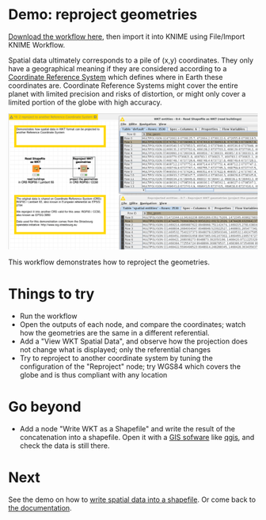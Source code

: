 # Demo: reproject geometries

[Download the workflow here](2_reproject_to_another_Reference_Coordinate_System.knwf), then import it into KNIME using File/Import KNIME Workflow. 

Spatial data ultimately corresponds to a pile of (x,y) coordinates. They only have a geographical meaning if they are considered according to a [Coordinate Reference System](https://en.wikipedia.org/wiki/Spatial_reference_system) which defines 
where in Earth these coordinates are. Coordinate Reference Systems might cover the entire planet with limited precision and risks of distortion, or might only cover a limited portion of the globe with high accuracy.

![Capture](capture.png)

This workflow demonstrates how to reproject the geometries.


# Things to try

* Run the workflow
* Open the outputs of each node, and compare the coordinates; watch how the geometries are the same in a different referential. 
* Add a "View WKT Spatial Data", and observe how the projection does not change what is displayed; only the referential changes
* Try to reproject to another coordinate system by tuning the configuration of the "Reproject" node; try WGS84 which covers the globe and is thus compliant with any location

# Go beyond

* Add a node "Write WKT as a Shapefile" and write the result of the concatenation into a shapefile. Open it with a [GIS sofware](https://en.wikipedia.org/wiki/Geographic_information_system) like [qgis](https://www.qgis.org), and check the data is still there.


# Next

See the demo on how to [write spatial data into a shapefile](../../pages/3_write_as_shapefile/index.md).
Or come back to [the documentation](../../).